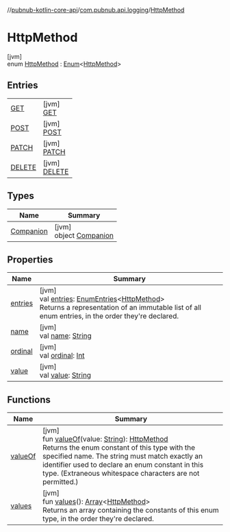 //[pubnub-kotlin-core-api](../../../index.md)/[com.pubnub.api.logging](../index.md)/[HttpMethod](index.md)

# HttpMethod

[jvm]\
enum [HttpMethod](index.md) : [Enum](https://kotlinlang.org/api/core/kotlin-stdlib/kotlin/-enum/index.html)&lt;[HttpMethod](index.md)&gt;

## Entries

| | |
|---|---|
| [GET](-g-e-t/index.md) | [jvm]<br>[GET](-g-e-t/index.md) |
| [POST](-p-o-s-t/index.md) | [jvm]<br>[POST](-p-o-s-t/index.md) |
| [PATCH](-p-a-t-c-h/index.md) | [jvm]<br>[PATCH](-p-a-t-c-h/index.md) |
| [DELETE](-d-e-l-e-t-e/index.md) | [jvm]<br>[DELETE](-d-e-l-e-t-e/index.md) |

## Types

| Name | Summary |
|---|---|
| [Companion](-companion/index.md) | [jvm]<br>object [Companion](-companion/index.md) |

## Properties

| Name | Summary |
|---|---|
| [entries](entries.md) | [jvm]<br>val [entries](entries.md): [EnumEntries](https://kotlinlang.org/api/core/kotlin-stdlib/kotlin.enums/-enum-entries/index.html)&lt;[HttpMethod](index.md)&gt;<br>Returns a representation of an immutable list of all enum entries, in the order they're declared. |
| [name](-d-e-l-e-t-e/index.md#-372974862%2FProperties%2F1141030505) | [jvm]<br>val [name](-d-e-l-e-t-e/index.md#-372974862%2FProperties%2F1141030505): [String](https://kotlinlang.org/api/core/kotlin-stdlib/kotlin/-string/index.html) |
| [ordinal](-d-e-l-e-t-e/index.md#-739389684%2FProperties%2F1141030505) | [jvm]<br>val [ordinal](-d-e-l-e-t-e/index.md#-739389684%2FProperties%2F1141030505): [Int](https://kotlinlang.org/api/core/kotlin-stdlib/kotlin/-int/index.html) |
| [value](value.md) | [jvm]<br>val [value](value.md): [String](https://kotlinlang.org/api/core/kotlin-stdlib/kotlin/-string/index.html) |

## Functions

| Name | Summary |
|---|---|
| [valueOf](value-of.md) | [jvm]<br>fun [valueOf](value-of.md)(value: [String](https://kotlinlang.org/api/core/kotlin-stdlib/kotlin/-string/index.html)): [HttpMethod](index.md)<br>Returns the enum constant of this type with the specified name. The string must match exactly an identifier used to declare an enum constant in this type. (Extraneous whitespace characters are not permitted.) |
| [values](values.md) | [jvm]<br>fun [values](values.md)(): [Array](https://kotlinlang.org/api/core/kotlin-stdlib/kotlin/-array/index.html)&lt;[HttpMethod](index.md)&gt;<br>Returns an array containing the constants of this enum type, in the order they're declared. |
